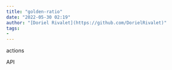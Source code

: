 ```yaml
---
title: "golden-ratio"
date: "2022-05-30 02:19"
author: "[Doriel Rivalet](https://github.com/DorielRivalet)"
tags:
- 
---
```


actions

API
